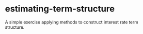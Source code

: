 # estimating-term-structure
A simple exercise applying methods to construct interest rate term structure.
